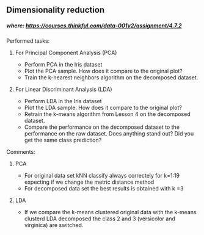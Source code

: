 ## Dimensionality reduction

##### where: https://courses.thinkful.com/data-001v2/assignment/4.7.2

Performed tasks:

1. For Principal Component Analysis (PCA)
    - Perform PCA in the Iris dataset
    - Plot the PCA sample. How does it compare to the  original plot?
    - Train the k-nearest neighbors algorithm on the decomposed dataset.

2. For Linear Discriminant Analysis (LDA)
    - Perform LDA in the Iris dataset
    - Plot the LDA sample. How does it compare to the  original plot?
    - Retrain the k-means algorithm from Lesson 4 on the decomposed dataset.
    - Compare the performance on the decomposed dataset to the performance on the raw dataset. Does anything stand out? Did you get the same class prediction?

Comments:

1. PCA
    - For original data set kNN classify always correctely for k=1:19 expecting if we change the metric distance method
    - For decomposed data set the best results is obtained with k =3

2. LDA
    - If we compare the k-means clustered original data with the k-means clusterd LDA decomposed the class 2 and 3 (versicolor and virginica) are switched.
